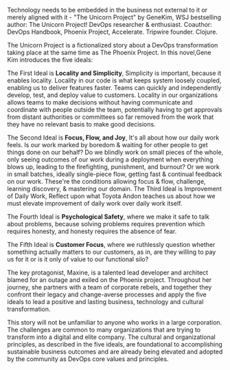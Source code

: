 Technology needs to be embedded in the business not external to it or merely aligned with it - "The Unicorn Project"  by GeneKim, WSJ bestselling author: The Unicorn Project! DevOps researcher & enthusiast. Coauthor: DevOps Handbook, Phoenix Project, Accelerate. Tripwire founder. Clojure.

The Unicorn Project is a fictionalized story about a DevOps transformation taking place at the same time as The Phoenix Project. In this novel,Gene Kim introduces the five ideals:

The First Ideal is **Locality and Simplicity**, Simplicity is important, because it enables locality. Locality in our code is what keeps system loosely coupled, enabling us to deliver features faster. Teams can quickly  and independently develop, test, and deploy value to customers. Locality in our organizations allows teams to make decisions without having communicate and coordinate with people outside the team, potentially having to get approvals from distant authorities or committees so far removed from the work that they have no relevant basis to make good decisions.

The Second Ideal is **Focus, Flow, and Joy**, It's all about how our daily work feels. Is our work marked by boredom & waiting for other people to get things done on our behalf? Do we blindly work on small pieces of the whole, only seeing outcomes of our work during a deployment when everything blows up, leading to the firefighting, punishment, and burnout? Or we work in small batches, ideally single-piece flow, getting fast & continual feedback on our work. These're the conditions allowing focus & flow, challenge, learning discovery, & mastering our domain.
The Third Ideal is Improvement of Daily Work,  Reflect upon what Toyota Andon teaches us about how we must elevate improvement of daily work over daily work itself.

The Fourth Ideal is **Psychological Safety**, where we make it safe to talk about problems, because solving problems requires prevention which requires honesty, and honesty requires the absence of fear.

The Fifth Ideal is **Customer Focus**, where we ruthlessly question whether something actually matters to our customers, as in, are they willing to pay us for it or is it only of value to our functional silo?

The key protagonist, Maxine, is a talented lead developer and architect blamed for an outage and exiled on the Phoenix project. Throughout her journey, she partners with a team of corporate rebels, and together they confront their legacy and change-averse processes and apply the five ideals to lead a positive and lasting business, technology and cultural transformation.

This story will not be unfamiliar to anyone who works in a large corporation. The challenges are common to many organizations that are trying to transform into a digital and elite company. The cultural and organizational principles, as described in the five ideals, are foundational to accomplishing sustainable business outcomes and are already being elevated and adopted by the community as DevOps core values and principles.
